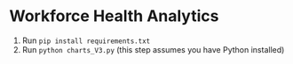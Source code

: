 # Workforce Health Analytics

1. Run `pip install requirements.txt`
2. Run `python charts_V3.py` (this step assumes you have Python installed)
